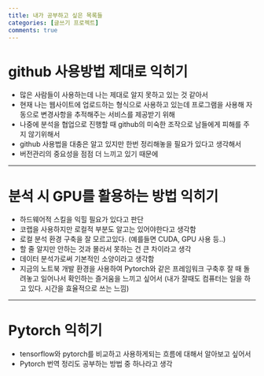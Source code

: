 ```yaml
---
title: 내가 공부하고 싶은 목록들
categories: [글쓰기 프로젝트]
comments: true
---
```


# github 사용방법 제대로 익히기
- 많은 사람들이 사용하는데 나는 제대로 알지 못하고 있는 것 같아서 
- 현재 나는 웹사이트에 업로드하는 형식으로 사용하고 있는데 프로그램을 사용해 자동으로 변경사항을 추적해주는 서비스를 제공받기 위해
- 나중에 분석을 협업으로 진행할 때 github의 미숙한 조작으로 남들에게 피해를 주지 않기위해서
- github 사용법을 대충은 알고 있지만 한번 정리해놓을 필요가 있다고 생각해서
- 버전관리의 중요성을 점점 더 느끼고 있기 때문에 

---
# 분석 시 GPU를 활용하는 방법 익히기 
- 하드웨어적 스킬을 익힐 필요가 있다고 판단
- 코랩을 사용하지만 로컬적 부분도 알고는 있어야한다고 생각함
- 로컬 분석 환경 구축을 잘 모르고있다. (예를들면 CUDA, GPU 사용 등..)
- 할 줄 알지만 안하는 것과 몰라서 못하는 건 큰 차이라고 생각
- 데이터 분석가로써 기본적인 소양이라고 생각함
- 지금의 노트북 개발 환경을 사용하여 Pytorch와 같은 프레임워크 구축후 잘 때 돌려놓고 일어나서 확인하는 즐거움을 느끼고 싶어서 (내가 잘때도 컴퓨터는 일을 하고 있다. 시간을 효율적으로 쓰는 느낌)

---
# Pytorch 익히기
- tensorflow와 pytorch를 비교하고 사용하게되는 흐름에 대해서 알아보고 싶어서
- Pytorch 번역 정리도 공부하는 방법 중 하나라고 생각
